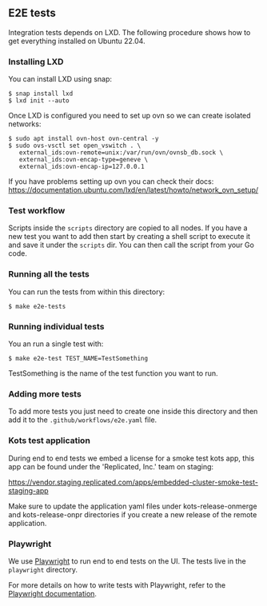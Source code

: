 ## E2E tests

Integration tests depends on LXD. The following procedure shows
how to get everything installed on Ubuntu 22.04.

### Installing LXD

You can install LXD using snap:

```
$ snap install lxd
$ lxd init --auto
```
Once LXD is configured you need to set up ovn so we can create isolated
networks:

```
$ sudo apt install ovn-host ovn-central -y
$ sudo ovs-vsctl set open_vswitch . \
   external_ids:ovn-remote=unix:/var/run/ovn/ovnsb_db.sock \
   external_ids:ovn-encap-type=geneve \
   external_ids:ovn-encap-ip=127.0.0.1
```

If you have problems setting up ovn you can check their docs:
https://documentation.ubuntu.com/lxd/en/latest/howto/network_ovn_setup/

### Test workflow

Scripts inside the `scripts` directory are copied to all nodes.
If you have a new test you want to add then start by creating a
shell script to execute it and save it under the `scripts` dir.
You can then call the script from your Go code.

### Running all the tests

You can run the tests from within this directory:

```
$ make e2e-tests
```

### Running individual tests

You an run a single test with:

```
$ make e2e-test TEST_NAME=TestSomething
```

TestSomething is the name of the test function you want to run.

### Adding more tests

To add more tests you just need to create one inside this directory
and then add it to the `.github/workflows/e2e.yaml` file.


### Kots test application

During end to end tests we embed a license for a smoke test kots app,
this app can be found under the 'Replicated, Inc.' team on staging:

https://vendor.staging.replicated.com/apps/embedded-cluster-smoke-test-staging-app

Make sure to update the application yaml files under kots-release-onmerge
and kots-release-onpr directories if you create a new release of the remote
application.

### Playwright

We use [Playwright](https://playwright.dev/) to run end to end tests on the UI.
The tests live in the `playwright` directory.

For more details on how to write tests with Playwright, refer to the [Playwright documentation](https://playwright.dev/docs/writing-tests).
